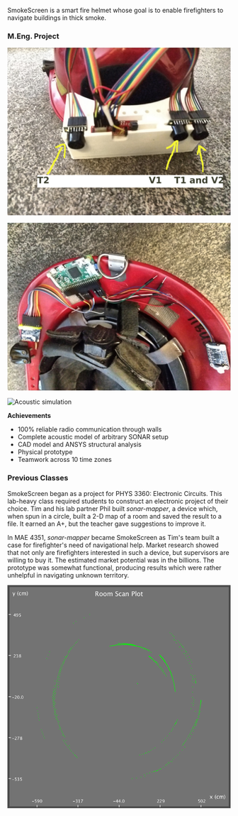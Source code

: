 SmokeScreen is a smart fire helmet whose goal is to enable firefighters to navigate buildings in thick smoke.

### M.Eng. Project

![SmokeScreen prototype](images/HelmetElectronicsFront.jpg)

![SmokeScreen prototype](images/HelmetElectronicsBack.jpg)

![Acoustic simulation](images/PhasedArrayFocusedBeam.jpg)

**Achievements**

* 100% reliable radio communication through walls
* Complete acoustic model of arbitrary SONAR setup
* CAD model and ANSYS structural analysis
* Physical prototype
* Teamwork across 10 time zones

### Previous Classes

SmokeScreen began as a project for PHYS 3360: Electronic Circuits.
This lab-heavy class required students to construct an electronic project of their choice. Tim and his lab partner Phil built *sonar-mapper*, a device which, when spun in a circle, built a 2-D map of a room and saved the result to a file.
It earned an A+, but the teacher gave suggestions to improve it.

In MAE 4351, *sonar-mapper* became SmokeScreen as Tim's team built a case for firefighter's need of navigational help. Market research showed that not only are firefighters interested in such a device, but supervisors are willing to buy it. The estimated market potential was in the billions. The prototype was somewhat functional, producing results which were rather unhelpful in navigating unknown territory.

![Round map of a square room](images/Output.png)
